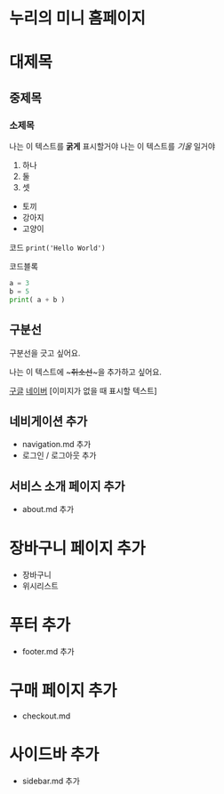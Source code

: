 # 누리의 미니 홈페이지 
# 대제목
## 중제목
### 소제목

나는 이 텍스트를 **굵게** 표시할거야
나는 이 텍스트를 *기울* 일거야

1. 하나
2. 둘
3. 셋

- 토끼
- 강아지
- 고양이

코드
`print('Hello World')`

코드블록
``` python
a = 3
b = 5
print( a + b )
```

구분선
---
구분선을 긋고 싶어요.

나는 이 텍스트에 ~~~취소선~~~을 추가하고 싶어요.

[구글](https://google.com)
[네이버](https://naver.com)
[이미지가 없을 때 표시할 텍스트]


## 네비게이션 추가
- navigation.md 추가
- 로그인 / 로그아웃 추가

## 서비스 소개 페이지 추가
- about.md 추가

# 장바구니 페이지 추가
- 장바구니
- 위시리스트

# 푸터 추가
- footer.md 추가


# 구매 페이지 추가
- checkout.md

# 사이드바 추가
- sidebar.md 추가

